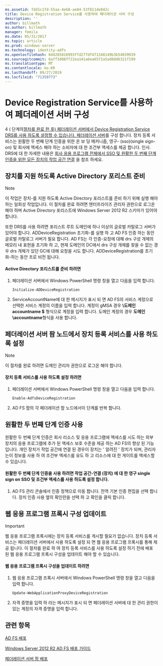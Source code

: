 ```yaml
---
ms.assetid: fdd1c1fd-55aa-4eb8-ae84-53f811de042c
title: Device Registration Service를 사용하여 페더레이션 서버 구성
description: ''
author: billmath
ms.author: billmath
manager: femila
ms.date: 05/31/2017
ms.topic: article
ms.prod: windows-server
ms.technology: identity-adfs
ms.openlocfilehash: 6d4285816993ffd277df471348149b3b54039939
ms.sourcegitcommit: 6aff3d88ff22ea141a6ea6572a5ad8dd6321f199
ms.translationtype: MT
ms.contentlocale: ko-KR
ms.lasthandoff: 09/27/2019
ms.locfileid: "71359773"
---
```

# <a name="configure-a-federation-server-with-device-registration-service"></a>Device Registration Service를 사용하여 페더레이션 서버 구성

4 \( 단계의[절차를 완료 한 후\) 페더레이션 서버에서 Device Registration Service DRS를 사용 하도록 설정할 수 있습니다. 페더레이션 서버](https://technet.microsoft.com/library/dn303424.aspx)를 구성 합니다. 장치 등록 서비스는 원활한 두 번째 단계 인증을 위한 온 보 딩 메커니즘, 영구\- \(sso\)(single sign-on) 및 회사에 액세스 해야 하는 소비자에 대 한 조건부 액세스를 제공 합니다. 인사. DRS에 대 한 자세한 내용은 [회사 응용 프로그램 전체에서 SSO 및 원활한 두 번째 단계 인증을 위한 모든 장치의 작업 공간 연결](../../ad-fs/operations/Join-to-Workplace-from-Any-Device-for-SSO-and-Seamless-Second-Factor-Authentication-Across-Company-Applications.md) 을 참조 하세요.  
  
## <a name="prepare-your-active-directory-forest-to-support-devices"></a>장치를 지원 하도록 Active Directory 포리스트 준비  
  
> [!NOTE]  
> 이 작업은 장치\-를 지원 하도록 Active Directory 포리스트를 준비 하기 위해 실행 해야 하는 일회성 작업입니다. 이 절차를 완료 하려면 엔터프라이즈 관리자 권한으로 로그온 해야 하며 Active Directory 포리스트에 Windows Server 2012 R2 스키마가 있어야 합니다.  
>   
> 또한 DRS를 사용 하려면 포리스트 루트 도메인에 하나 이상의 글로벌 카탈로그 서버가 있어야 합니다. ADDeviceRegistration 초기화\-를 실행 하 고 AD FS 인증 하는 동안 글로벌 카탈로그 서버가 필요 합니다. AD FS는 각 인증\-요청에 대해 drs 구성 개체의 메모리 내 표현을 초기화 하 고, 현재 도메인의 DC에서 drs 구성 개체를 찾을 수 없는 경우 drs 개체가 있던 GC에 대해 요청을 시도 합니다. ADDeviceRegistration를 초기화\-하는 동안 프로 비전 됩니다.  
  
#### <a name="to-prepare-the-active-directory-forest"></a>Active Directory 포리스트를 준비 하려면  
  
1.  페더레이션 서버에서 Windows PowerShell 명령 창을 열고 다음을 입력 합니다.  
  
    ```  
    Initialize-ADDeviceRegistration  
    ```  
  
2.  ServiceAccountName에 대 한 메시지가 표시 되 면 AD FS의 서비스 계정으로 선택한 서비스 계정의 이름을 입력 합니다.  계정이 gMSA 경우 **\\도메인 accountname $** 형식으로 계정을 입력 합니다. 도메인 계정의 경우 **도메인\\accountname**형식을 사용 합니다.  
  
## <a name="enable-device-registration-service-on-a-federation-server-farm-node"></a>페더레이션 서버 팜 노드에서 장치 등록 서비스를 사용 하도록 설정  
  
> [!NOTE]  
> 이 절차를 완료 하려면 도메인 관리자 권한으로 로그온 해야 합니다.  
  
#### <a name="to-enable-device-registration-service"></a>장치 등록 서비스를 사용 하도록 설정 하려면  
  
1.  페더레이션 서버에서 Windows PowerShell 명령 창을 열고 다음을 입력 합니다.  
  
    ```  
    Enable-AdfsDeviceRegistration  
    ```  
  
2.  AD FS 팜의 각 페더레이션 팜 노드에서이 단계를 반복 합니다.  
  
## <a name="enable-seamless-second-factor-authentication"></a>원활한 두 번째 단계 인증 사용  
원활한 두 번째 단계 인증은 회사 리소스 및 응용 프로그램에 액세스를 시도 하는 외부 장치의 응용 프로그램에 추가 된 액세스 보호 수준을 제공 하는 AD FS의 향상 된 기능입니다. 개인 장치가 작업 공간에 연결 된 경우이 장치는 ' 알려진 ' 장치가 되며, 관리자는이 정보를 사용 하 여 조건부 액세스를 유도 하 고 리소스에 대 한 게이트를 액세스할 수 있습니다.  
  
#### <a name="to-enable-seamless-second-factor-authentication-persistent-single-sign-on-sso-and-conditional-access-for-workplace-joined-devices"></a>원활한 두 번째 단계 인증을 사용 하려면 작업 공간\-연결 \(장치\) 에 대 한 영구 single sign on SSO 및 조건부 액세스를 사용 하도록 설정 합니다.  
  
1.  AD FS 관리 콘솔에서 인증 정책으로 이동 합니다. 전역 기본 인증 편집을 선택 합니다. 장치 인증 사용 옆의 확인란을 선택 하 고 확인을 클릭 합니다.  
  
## <a name="update-the-web-application-proxy-configuration"></a>웹 응용 프로그램 프록시 구성 업데이트  
  
> [!IMPORTANT]  
> 웹 응용 프로그램 프록시에는 장치 등록 서비스를 게시할 필요가 없습니다.  장치 등록 서비스는 페더레이션 서버에서 사용 하도록 설정 되 면 웹 응용 프로그램 프록시를 통해 제공 됩니다.  이 절차를 완료 하 여 장치 등록 서비스를 사용 하도록 설정 하기 전에 배포 된 웹 응용 프로그램 프록시 구성을 업데이트 해야 할 수 있습니다.  
  
#### <a name="to-update-the-web-application-proxy-configuration"></a>웹 응용 프로그램 프록시 구성을 업데이트 하려면  
  
1.  웹 응용 프로그램 프록시 서버에서 Windows PowerShell 명령 창을 열고 다음을 입력 합니다.  
  
    ```  
    Update-WebApplicationProxyDeviceRegistration  
    ```  
  
2.  자격 증명을 입력 하 라는 메시지가 표시 되 면 페더레이션 서버에 대 한 관리 권한이 있는 계정의 자격 증명을 입력 합니다.  
  
## <a name="see-also"></a>관련 항목 

[AD FS 배포](../../ad-fs/AD-FS-Deployment.md)  

[Windows Server 2012 R2 AD FS 배포 가이드](../../ad-fs/deployment/Windows-Server-2012-R2-AD-FS-Deployment-Guide.md)  
 
[페더레이션 서버 팜 배포](../../ad-fs/deployment/Deploying-a-Federation-Server-Farm.md)  
  

